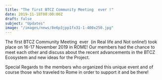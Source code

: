 ```yaml
---
title: "The first BTCZ Community Meeting  ever !"
date: 2019-11-18T00:00:00Z
draft: false
subject: "Updates"
image: "/images/news/8e6p3jpp1fx31-1-400x250.jpg"
---
```


The first BTCZ Community Meeting  ever  (in Real life and Not online!) took place on 16-17 November 2019 in ROME! Our members had the chance to meet each other and discuss about the recent advancements in the BTCZ Ecosystem and new ideas for the Project.

Special Regards to the members who organized this unique event and of course those who traveled to Rome in order to support it and be there!

